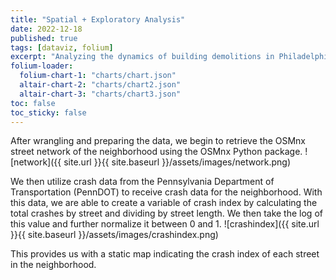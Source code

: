 ```yaml
---
title: "Spatial + Exploratory Analysis"
date: 2022-12-18
published: true
tags: [dataviz, folium]
excerpt: "Analyzing the dynamics of building demolitions in Philadelphia."
folium-loader:
  folium-chart-1: "charts/chart.json"
  altair-chart-2: "charts/chart2.json"
  altair-chart-3: "charts/chart3.json"
toc: false
toc_sticky: false
---
```


After wrangling and preparing the data, we begin to retrieve the OSMnx street network of the neighborhood using the OSMnx Python package.
![network]({{ site.url }}{{ site.baseurl }}/assets/images/network.png)

We then utilize crash data from the Pennsylvania Department of Transportation (PennDOT) to receive crash data for the neighborhood. With this data, we are able to create a variable of crash index by calculating the total crashes by street and dividing by street length. We then take the log of this value and further normalize it between 0 and 1.
![crashindex]({{ site.url }}{{ site.baseurl }}/assets/images/crashindex.png)

This provides us with a static map indicating the crash index of each street in the neighborhood.
